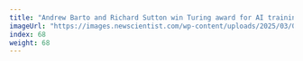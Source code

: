 ```yaml
---
title: "Andrew Barto and Richard Sutton win Turing award for AI training trick"
imageUrl: "https://images.newscientist.com/wp-content/uploads/2025/03/04153425/SEI_242477387.jpg?width=788"
index: 68
weight: 68
---
```

